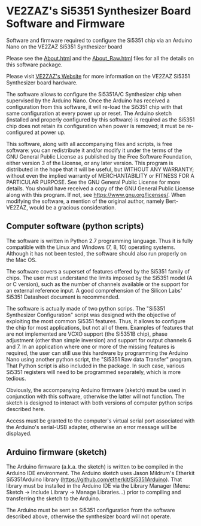 # VE2ZAZ's Si5351 Synthesizer Board Software and Firmware
Software and firmware required to configure the Si5351 chip via an Arduino Nano on the VE2ZAZ Si5351 Synthesizer board

Please see the [About.html]( http://htmlpreview.github.com/?https://github.com/VE2ZAZ/Si5351_Synthesizer_Configurator/About.html) and the [About_Raw.html]( http://htmlpreview.github.com/?https://github.com/VE2ZAZ/Si5351_Synthesizer_Configurator/About_Raw.html) files for all the details on this software package.

Please visit [VE2ZAZ's Website]( http://ve2zaz.net/Si5351_Synth/Si5351_Synth.htm) for more information on the VE2ZAZ Si5351 Synthesizer board hardware.

The software allows to configure the Si5351A/C Synthesizer chip when supervised by the Arduino Nano. Once the Arduino has received a configuration from this software, it will re-load the Si5351 chip with that same configuration at every power up or reset. The Arduino sketch (installed and properly configured by this software) is required as the Si5351 chip does not retain its configuration when power is removed; it must be re-configured at power up.

This software, along with all accompanying files and scripts, is free software: you can redistribute it and/or modify it under the terms of the GNU General Public License as published by the Free Software Foundation, either version 3 of the License, or any later version. This program is distributed in the hope that it will be useful, but WITHOUT ANY WARRANTY; without even the implied warranty of MERCHANTABILITY or FITNESS FOR A PARTICULAR PURPOSE.  See the GNU General Public License for more details. You should have received a copy of the GNU General Public License along with this program.  If not, see <https://www.gnu.org/licenses/>. When modifying the software, a mention of the original author, namely Bert-VE2ZAZ, would be a gracious consideration.

## Computer software (python scripts)
The software is written in Python 2.7 programming language. Thus it is fully compatible with the Linux and Windows (7, 8, 10) operating systems. Although it has not been tested, the software should also run properly on the Mac OS.

The software covers a superset of features offered by the Si5351 family of chips. The user must understand the limits imposed by the Si5351 model (A or C version), such as the number of channels available or the support for an external reference input. A good comprehension of the Silicon Labs' Si5351 Datasheet document is recommended.

The software is actually made of two python scrips. The "Si5351 Synthesizer Configuration" script was designed with the objective of exploiting the most common Si5351 features. Thus, it allows to configure the chip for most applications, but not all of them. Examples of features that are not implemented are VCXO support (the Si5351B chip), phase adjustment (other than simple inversion) and support for output channels 6 and 7. In an application where one or more of the missing features is required, the user can still use this hardware by programming the Arduino Nano using another python script, the "Si5351 Raw data Transfer" program. That Python script is also included in the package. In such case, various Si5351 registers will need to be programmed separately, which is more tedious.

Obviously, the accompanying Arduino firmware (sketch) must be used in conjunction with this software, otherwise the latter will not function. The sketch is designed to interact with both versions of computer python scrips described here.

Access must be granted to the computer's virtual serial port associated with the Arduino's serial-USB adapter, otherwise an error message will be displayed.

## Arduino firmware (sketch)
The Arduino firmware (a.k.a. the sketch) is written to be compiled in the Arduino IDE environment. The Arduino sketch uses Jason Mildrum's Etherkit Si5351Arduino library (https://github.com/etherkit/Si5351Arduino). That library must be installed in the Arduino IDE via the Library Manager (Menu: Sketch -> Include Library -> Manage Libraries...) prior to compiling and transferring the sketch to the Arduino.

The Arduino must be sent an Si5351 configuration from the software described above, otherwise the synthesizer board will not operate.
